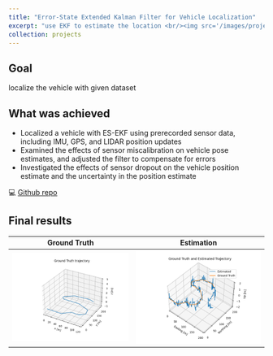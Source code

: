 ```yaml
---
title: "Error-State Extended Kalman Filter for Vehicle Localization"
excerpt: "use EKF to estimate the location <br/><img src='/images/projects/Cousera/Self_driving/estimation_trajectory.png'>"
collection: projects
---
```

## Goal

localize the vehicle with given dataset

## What was achieved

* Localized a vehicle with ES-EKF using prerecorded sensor data, including IMU, GPS, and LIDAR position updates
* Examined the effects of sensor miscalibration on vehicle pose estimates, and adjusted the filter to compensate for errors
* Investigated the effects of sensor dropout on the vehicle position estimate and the uncertainty in the position estimate

:computer: [Github repo](https://github.com/yi-cheng-liu/University-of-Toronto---self-driving-specialization/tree/main/Course%202%20-%20State%20Estimation)

## Final results

| Ground Truth             |  Estimation                    |
:-------------------------:|:-------------------------:
![ground truth trajectory](/images/projects/Cousera/Self_driving/ground_truth_trajectory.png)     |  ![estimation trajectory](/images/projects/Cousera/Self_driving/estimation_trajectory.png)